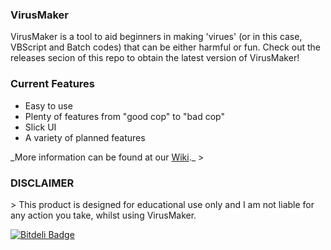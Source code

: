 <h3>VirusMaker</h3>
VirusMaker is a tool to aid beginners in making 'virues' (or in this case, VBScript and Batch codes) that can be either harmful or fun. Check out the releases secion of this repo to obtain the latest version of VirusMaker!
<h3>Current Features</h3>
<ul>
<li>Easy to use</li>
<li>Plenty of features from "good cop" to "bad cop"</li>
<li>Slick UI</li>
<li>A variety of planned features</li>
</ul>
_More information can be found at our <a href="https://github.com/galacticfan/VirusMaker/wiki">Wiki</a>._
> <h3>DISCLAIMER</h3>
> This product is designed for educational use only and I am not liable for any action you take, whilst using VirusMaker.

[![Bitdeli Badge](https://d2weczhvl823v0.cloudfront.net/galacticfan/virusmaker/trend.png)](https://bitdeli.com/free "Bitdeli Badge")